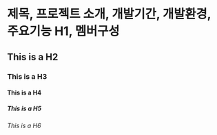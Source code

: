 # 제목, 프로젝트 소개, 개발기간, 개발환경, 주요기능 H1, 멤버구성
## This is a H2
### This is a H3
#### This is a H4
##### This is a H5
###### This is a H6
